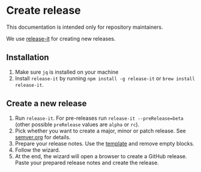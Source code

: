 # Create release
This documentation is intended only for repository maintainers.

We use [release-it](https://github.com/release-it/release-it) for creating new releases.

## Installation
1. Make sure `jq` is installed on your machine
2. Install `release-it` by running `npm install -g release-it` or `brew install release-it`.

## Create a new release
1. Run `release-it`. For pre-releases run `release-it --preRelease=beta` (other possible `preRelease` values are `alpha` or `rc`).
2. Pick whether you want to create a major, minor or patch release. See [semver.org](https://semver.org/) for details.
3. Prepare your release notes. Use the [template](./release-notes-template.md) and remove empty blocks.
4. Follow the wizard.
5. At the end, the wizard will open a browser to create a GitHub release. Paste your prepared release notes and create the release.

